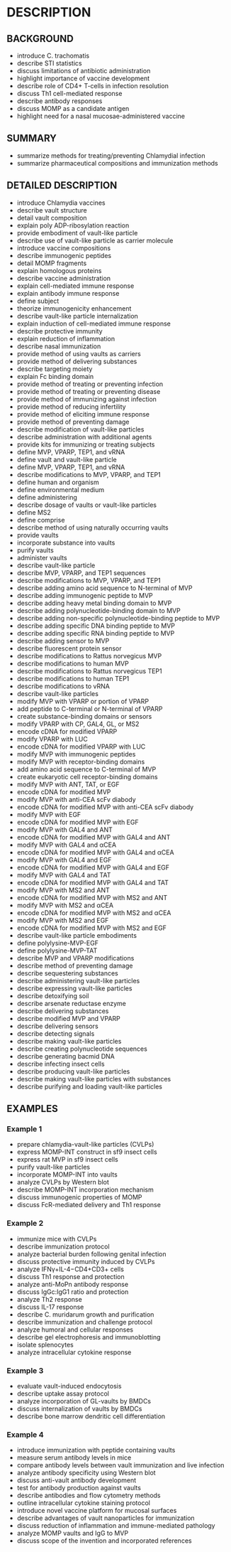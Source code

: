 # DESCRIPTION

## BACKGROUND

- introduce C. trachomatis
- describe STI statistics
- discuss limitations of antibiotic administration
- highlight importance of vaccine development
- describe role of CD4+ T-cells in infection resolution
- discuss Th1 cell-mediated response
- describe antibody responses
- discuss MOMP as a candidate antigen
- highlight need for a nasal mucosae-administered vaccine

## SUMMARY

- summarize methods for treating/preventing Chlamydial infection
- summarize pharmaceutical compositions and immunization methods

## DETAILED DESCRIPTION

- introduce Chlamydia vaccines
- describe vault structure
- detail vault composition
- explain poly ADP-ribosylation reaction
- provide embodiment of vault-like particle
- describe use of vault-like particle as carrier molecule
- introduce vaccine compositions
- describe immunogenic peptides
- detail MOMP fragments
- explain homologous proteins
- describe vaccine administration
- explain cell-mediated immune response
- explain antibody immune response
- define subject
- theorize immunogenicity enhancement
- describe vault-like particle internalization
- explain induction of cell-mediated immune response
- describe protective immunity
- explain reduction of inflammation
- describe nasal immunization
- provide method of using vaults as carriers
- provide method of delivering substances
- describe targeting moiety
- explain Fc binding domain
- provide method of treating or preventing infection
- provide method of treating or preventing disease
- provide method of immunizing against infection
- provide method of reducing infertility
- provide method of eliciting immune response
- provide method of preventing damage
- describe modification of vault-like particles
- describe administration with additional agents
- provide kits for immunizing or treating subjects
- define MVP, VPARP, TEP1, and vRNA
- define vault and vault-like particle
- define MVP, VPARP, TEP1, and vRNA
- describe modifications to MVP, VPARP, and TEP1
- define human and organism
- define environmental medium
- define administering
- describe dosage of vaults or vault-like particles
- define MS2
- define comprise
- describe method of using naturally occurring vaults
- provide vaults
- incorporate substance into vaults
- purify vaults
- administer vaults
- describe vault-like particle
- describe MVP, VPARP, and TEP1 sequences
- describe modifications to MVP, VPARP, and TEP1
- describe adding amino acid sequence to N-terminal of MVP
- describe adding immunogenic peptide to MVP
- describe adding heavy metal binding domain to MVP
- describe adding polynucleotide-binding domain to MVP
- describe adding non-specific polynucleotide-binding peptide to MVP
- describe adding specific DNA binding peptide to MVP
- describe adding specific RNA binding peptide to MVP
- describe adding sensor to MVP
- describe fluorescent protein sensor
- describe modifications to Rattus norvegicus MVP
- describe modifications to human MVP
- describe modifications to Rattus norvegicus TEP1
- describe modifications to human TEP1
- describe modifications to vRNA
- describe vault-like particles
- modify MVP with VPARP or portion of VPARP
- add peptide to C-terminal or N-terminal of VPARP
- create substance-binding domains or sensors
- modify VPARP with CP, GAL4, GL, or MS2
- encode cDNA for modified VPARP
- modify VPARP with LUC
- encode cDNA for modified VPARP with LUC
- modify MVP with immunogenic peptides
- modify MVP with receptor-binding domains
- add amino acid sequence to C-terminal of MVP
- create eukaryotic cell receptor-binding domains
- modify MVP with ANT, TAT, or EGF
- encode cDNA for modified MVP
- modify MVP with anti-CEA scFv diabody
- encode cDNA for modified MVP with anti-CEA scFv diabody
- modify MVP with EGF
- encode cDNA for modified MVP with EGF
- modify MVP with GAL4 and ANT
- encode cDNA for modified MVP with GAL4 and ANT
- modify MVP with GAL4 and αCEA
- encode cDNA for modified MVP with GAL4 and αCEA
- modify MVP with GAL4 and EGF
- encode cDNA for modified MVP with GAL4 and EGF
- modify MVP with GAL4 and TAT
- encode cDNA for modified MVP with GAL4 and TAT
- modify MVP with MS2 and ANT
- encode cDNA for modified MVP with MS2 and ANT
- modify MVP with MS2 and αCEA
- encode cDNA for modified MVP with MS2 and αCEA
- modify MVP with MS2 and EGF
- encode cDNA for modified MVP with MS2 and EGF
- describe vault-like particle embodiments
- define polylysine-MVP-EGF
- define polylysine-MVP-TAT
- describe MVP and VPARP modifications
- describe method of preventing damage
- describe sequestering substances
- describe administering vault-like particles
- describe expressing vault-like particles
- describe detoxifying soil
- describe arsenate reductase enzyme
- describe delivering substances
- describe modified MVP and VPARP
- describe delivering sensors
- describe detecting signals
- describe making vault-like particles
- describe creating polynucleotide sequences
- describe generating bacmid DNA
- describe infecting insect cells
- describe producing vault-like particles
- describe making vault-like particles with substances
- describe purifying and loading vault-like particles

## EXAMPLES

### Example 1

- prepare chlamydia-vault-like particles (CVLPs)
- express MOMP-INT construct in sf9 insect cells
- express rat MVP in sf9 insect cells
- purify vault-like particles
- incorporate MOMP-INT into vaults
- analyze CVLPs by Western blot
- describe MOMP-INT incorporation mechanism
- discuss immunogenic properties of MOMP
- discuss FcR-mediated delivery and Th1 response

### Example 2

- immunize mice with CVLPs
- describe immunization protocol
- analyze bacterial burden following genital infection
- discuss protective immunity induced by CVLPs
- analyze IFNγ+IL-4−CD4+CD3+ cells
- discuss Th1 response and protection
- analyze anti-MoPn antibody response
- discuss IgGc:IgG1 ratio and protection
- analyze Th2 response
- discuss IL-17 response
- describe C. muridarum growth and purification
- describe immunization and challenge protocol
- analyze humoral and cellular responses
- describe gel electrophoresis and immunoblotting
- isolate splenocytes
- analyze intracellular cytokine response

### Example 3

- evaluate vault-induced endocytosis
- describe uptake assay protocol
- analyze incorporation of GL-vaults by BMDCs
- discuss internalization of vaults by BMDCs
- describe bone marrow dendritic cell differentiation

### Example 4

- introduce immunization with peptide containing vaults
- measure serum antibody levels in mice
- compare antibody levels between vault immunization and live infection
- analyze antibody specificity using Western blot
- discuss anti-vault antibody development
- test for antibody production against vaults
- describe antibodies and flow cytometry methods
- outline intracellular cytokine staining protocol
- introduce novel vaccine platform for mucosal surfaces
- describe advantages of vault nanoparticles for immunization
- discuss reduction of inflammation and immune-mediated pathology
- analyze MOMP vaults and IgG to MVP
- discuss scope of the invention and incorporated references

